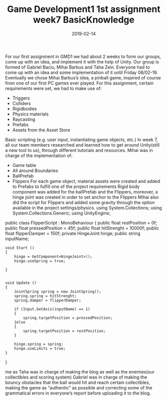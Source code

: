 ﻿---
layout: post
title: "Game Development1 1st assignment week7 BasicKnowledge"
date: 2019-02-14
---

For our first assignment in GMD1 we had about 2 weeks to form our groups, come up with an idea, and implement it with the help of Unity. Our group is formed of Gabriel Baciu, Mihai Barbus and Taha Zein. Everyone had to come up with an idea and some implementation of it until Friday 08/02-19. Eventually we chose Mihai Barbus’s idea, a pinball game, inspired of course from one of our first PC games ever played. 
For this assignment, certain requirements were set, we had to make use of:
-	Triggers
-	Colliders
-	Rigidbodies
-	Physics materials
-	Raycasting
-	Prefabs
-	Assets from the Asset Store

Basic scripting (e.g. user input, instantiating game objects, etc.)
In week 7, all our team members researched and learned how to get around Unity(still a new tool to us), through different tutorials and resources.
Mihai was in charge of the implementation of:
-	Game table
-	All around Boundaries
-	BallPrefab
-	Flippers
For each game object, material assets were created and added to Prefabs to fulfill one of the project requirements
Rigid body component was added for the ballPrefab and the Flippers, moreover, a hinge joint was created in order to set anchor to the Flippers
Mihai also did the script for Flippers and added some gravity through the option available in the project settings/physics.
using System.Collections;
using System.Collections.Generic;
using UnityEngine;

public class FlipperScript : MonoBehaviour
{
    public float restPosition = 0f;
    public float pressedPosition = 45f;
    public float hitStrenght = 10000f;
    public float flipperDamper = 150f;
    private HingeJoint hinge;
    public string inputName;

    void Start ()
    {
        hinge = GetComponent<HingeJoint>();
        hinge.useSpring = true;

    }
	
	
	void Update ()
    {
        JointSpring spring = new JointSpring();
        spring.spring = hitStrenght;
        spring.damper = flipperDamper;

        if (Input.GetAxis(inputName) == 1)
        {
            spring.targetPosition = pressedPosition;
        }else
        {
            spring.targetPosition = restPosition;
        }

        hinge.spring = spring;
        hinge.useLimits = true;
    }
}

me as Taha was in charge of making the blog as well as the enemies(our collectibles and scoring system)
Gabriel was in charge of making the bouncy obstacles that the ball would hit and reach certain collectibles, making the game as “authentic” as possible and correcting some of the grammatical errors in everyone’s report before uploading it to the blog.
